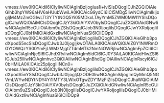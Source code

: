 vmess://ew0KICAidiI6ICIyIiwNCiAgInBzIjogIua1i+ivlSIsDQogICJhZGQiOiAieGlhb3hpYW96aHV6aHUubWwiLA0KICAicG9ydCI6ICI5MDg5IiwNCiAgImlkIjogIjM4MzZmOGIwLTI3YTYtNGQ5Yi05MDkxLTAyYmM5ZWM0MWI1YSIsDQogICJhaWQiOiAiMCIsDQogICJzY3kiOiAiYXV0byIsDQogICJuZXQiOiAidGNwIiwNCiAgInR5cGUiOiAibm9uZSIsDQogICJob3N0IjogIiIsDQogICJwYXRoIjogIiIsDQogICJ0bHMiOiAidGxzIiwNCiAgInNuaSI6ICIiDQp9
vmess://ew0KICAidiI6ICIyIiwNCiAgInBzIjogIiIsDQogICJhZGQiOiAieGlhb3podXpodS5ncSIsDQogICJwb3J0IjogIjkwOTAiLA0KICAiaWQiOiAiZGY1NWRmOGYtOWQzYS00YmFjLWMzMjgtZTdmMTk2NmNiOWRjIiwNCiAgImFpZCI6ICIwIiwNCiAgInNjeSI6ICJhdXRvIiwNCiAgIm5ldCI6ICJ0Y3AiLA0KICAidHlwZSI6ICJub25lIiwNCiAgImhvc3QiOiAiIiwNCiAgInBhdGgiOiAiIiwNCiAgInRscyI6ICJ0bHMiLA0KICAic25pIjogIiINCn0=
vmess://ew0KICAidiI6ICIyIiwNCiAgInBzIjogIiIsDQogICJhZGQiOiAieGlhb3podXpodS5nYSIsDQogICJwb3J0IjogIjQzODE0IiwNCiAgImlkIjogImQyMmQ5NGVmLWYwNDYtNDY4Yi1lMTY3LWIxOTgwZDY1MzFiZiIsDQogICJhaWQiOiAiMCIsDQogICJzY3kiOiAiYXV0byIsDQogICJuZXQiOiAidGNwIiwNCiAgInR5cGUiOiAibm9uZSIsDQogICJob3N0IjogIiIsDQogICJwYXRoIjogIiIsDQogICJ0bHMiOiAidGxzIiwNCiAgInNuaSI6ICIiDQp9
